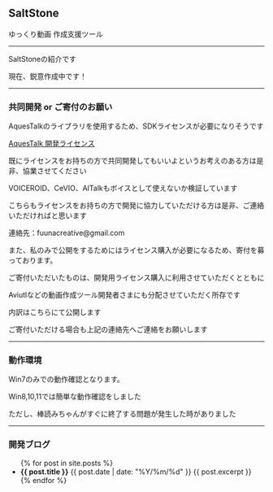 ## SaltStone

<!-- https://fuunacreative.github.io/SaltStone/ -->


ゆっくり動画 作成支援ツール

<hr>
<p>SaltStoneの紹介です</p>
<p>現在、鋭意作成中です！</p>


<hr>
<h3 id="donation">共同開発 or ご寄付のお願い</h3>
<p>AquesTalkのライブラリを使用するため、SDKライセンスが必要になりそうです</p>
<p><a href="https://a-quest.shop/?category_id=612f3dbc0f9a22719615d5f8">AquesTalk 開発ライセンス</a></p>
<p>既にライセンスをお持ちの方で共同開発してもいいよというお考えのある方は是非、協業させてください</p>
<p>VOICEROID、CeVIO、AITalkもボイスとして使えないか検証しています</p>
<p>こちらもライセンスをお持ちの方で開発に協力していただける方は是非、ご連絡いただければと思います</p>
<p>連絡先：fuunacreative@gmail.com</p>
<p>また、私のみで公開をするためにはライセンス購入が必要になるため、寄付を募っております。</p>
<p>ご寄付いただいたものは、開発用ライセンス購入に利用させていただくとともに</p>
<p>Aviutlなどの動画作成ツール開発者さまにも分配させていただく所存です</p>
<p>内訳はこちらにて公開します</p>
<p>ご寄付いただける場合も上記の連絡先へご連絡をお願いします</p>


<hr>
<h3>動作環境</h3>
<p>Win7のみでの動作確認となります。</p>
<p>Win8,10,11では簡単な動作確認をしました</p>
<p>ただし、棒読みちゃんがすぐに終了する問題が発生した時がありました</p>

<hr>
<h3 id="blog">開発ブログ</h3>
<ul>
  {% for post in site.posts %}
    <li>
      <span><b>{{ post.title }}</b></span>
      <span>{{ post.date | date: "%Y/%m/%d" }}</span>
      <span>{{ post.excerpt }}</span>
    </li>
  {% endfor %}
</ul>
